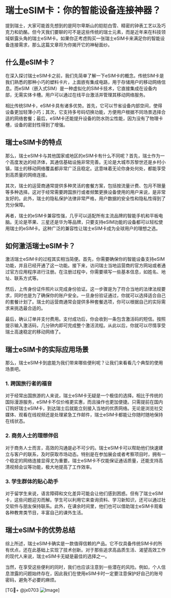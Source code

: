 # 瑞士eSIM卡：你的智能设备连接神器？

提到瑞士，大家可能首先想到的是阿尔卑斯山的皑皑白雪、精密的钟表工艺以及巧克力和奶酪。但今天我们要聊的可不是这些传统的瑞士元素，而是近年来在科技领域崭露头角的瑞士eSIM卡。如果你正考虑购买一张瑞士eSIM卡来满足你的智能设备连接需求，那么这篇文章将为你揭开它的神秘面纱。

## 什么是eSIM卡？

在深入探讨瑞士eSIM卡之前，我们先简单了解一下eSIM卡的概念。传统SIM卡是我们熟悉的那种小巧的塑料卡片，上面嵌有集成电路，用于存储用户的移动网络信息。而eSIM（嵌入式SIM）是一种虚拟化的SIM卡技术，它直接集成在设备内部，无需实体卡槽。用户可以通过在线平台激活并管理其移动网络服务。

相比传统SIM卡，eSIM卡具有诸多优势。首先，它可以节省设备内部空间，使得设备更加轻薄小巧；其次，它支持多号码切换功能，方便用户根据不同场景选择合适的网络套餐；最后，eSIM卡还能提升设备的防水防尘性能，因为没有了物理卡槽，设备的密封性得到了增强。

## 瑞士eSIM卡的特点

那么，瑞士eSIM卡与其他国家或地区的eSIM卡有什么不同呢？首先，瑞士作为一个高度发达的经济体，其通信基础设施非常完善。无论是大城市苏黎世还是乡村小镇，瑞士的移动网络覆盖都非常广泛且稳定。这意味着无论你身处何处，都能享受到高质量的网络连接。

其次，瑞士的运营商通常提供多种灵活的套餐方案，包括按流量计费、包月不限量等多种选择。这对于经常需要跨国旅行或者频繁更换设备使用的用户来说，是非常友好的。此外，瑞士的隐私保护法律非常严格，用户数据的安全性和隐私性得到了充分保障。

再者，瑞士的eSIM卡兼容性强，几乎可以适配所有主流品牌的智能手机和平板电脑。无论是苹果、三星还是华为等品牌，只要支持eSIM功能的设备都可以轻松使用瑞士的eSIM卡。这种广泛的兼容性让瑞士eSIM卡成为全球用户的理想之选。

## 如何激活瑞士eSIM卡？

激活瑞士eSIM卡的过程其实相当简便。首先，你需要确保你的智能设备支持eSIM功能，并且已经开通了这一功能。接下来，访问瑞士当地运营商的官方网站或者通过官方应用程序进行注册。在注册过程中，你需要填写一些基本信息，如姓名、地址、联系方式等。

然后，上传身份证件照片以完成身份验证。这一步骤是为了符合当地的法律法规要求，同时也是为了确保你的账户安全。一旦身份验证通过，你就可以选择适合自己的套餐计划了。瑞士的运营商通常会提供多种套餐选项，你可以根据自己的实际需求来挑选最合适的。

最后，确认订单并支付费用。支付成功后，你会收到一条包含激活码的短信。按照提示输入激活码，几分钟内即可完成整个激活流程。从此以后，你就可以尽情享受瑞士高速稳定的移动网络了。

## 瑞士eSIM卡的实际应用场景

那么，瑞士eSIM卡到底能为我们带来哪些便利呢？让我们来看看几个典型的使用场景吧。

### 1. 跨国旅行者的福音

对于经常出国旅游的人来说，瑞士eSIM卡无疑是一个极佳的选择。相比于传统的国际漫游服务，eSIM卡不仅价格更实惠，而且操作也更加便捷。只需提前在国内订购好瑞士eSIM卡，到达瑞士后就能立刻接入当地的优质网络。无论是浏览社交媒体、观看在线视频还是处理紧急工作邮件，瑞士eSIM卡都能让你随时随地保持在线状态。

### 2. 商务人士的理想伴侣

对于商务人士而言，高效的沟通是必不可少的。瑞士eSIM卡可以帮助他们快速建立与客户的联系，及时获取市场动态。特别是在参加展会或者考察项目时，拥有一个稳定的网络连接显得尤为重要。瑞士eSIM卡不仅能保证通话质量，还能支持高清视频会议等功能，极大地提高了工作效率。

### 3. 学生群体的贴心助手

对于留学生来说，语言障碍和文化差异可能会让他们感到困惑。但有了瑞士eSIM卡，这些问题迎刃而解。学生可以利用它来查询资料、学习新知识，还可以通过社交软件与朋友保持联系。此外，在课余时间里，他们也可以借助瑞士eSIM卡观看各种教育类节目，丰富自己的课外生活。

## 瑞士eSIM卡的优势总结

综上所述，瑞士eSIM卡确实是一款值得信赖的产品。它不仅具备传统SIM卡的所有优点，还在此基础上实现了技术创新。对于那些追求高品质生活、渴望高效工作的现代人来说，瑞士eSIM卡无疑是最佳的选择之一。

当然，在享受这些便利的同时，我们也应该注意到一些潜在的风险。例如，个人信息泄露的问题始终存在，因此我们在使用eSIM卡时一定要注意保护好自己的账号密码，避免不必要的麻烦。

[TG💪+ @jx0703 ![Image](https://github.com/user-attachments/assets/dbca1d08-cadb-493c-b0ec-ad6f7a83f270)]